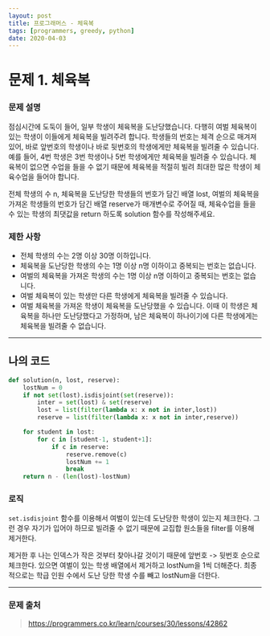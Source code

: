 ```yaml
---
layout: post
title: 프로그래머스 - 체육복
tags: [programmers, greedy, python]
date: 2020-04-03
---
```


# 문제 1. 체육복

### 문제 설명

점심시간에 도둑이 들어, 일부 학생이 체육복을 도난당했습니다. 다행히 여벌 체육복이 있는 학생이 이들에게 체육복을 빌려주려 합니다. 학생들의 번호는 체격 순으로 매겨져 있어, 바로 앞번호의 학생이나 바로 뒷번호의 학생에게만 체육복을 빌려줄 수 있습니다. 예를 들어, 4번 학생은 3번 학생이나 5번 학생에게만 체육복을 빌려줄 수 있습니다. 체육복이 없으면 수업을 들을 수 없기 때문에 체육복을 적절히 빌려 최대한 많은 학생이 체육수업을 들어야 합니다.

전체 학생의 수 n, 체육복을 도난당한 학생들의 번호가 담긴 배열 lost, 여벌의 체육복을 가져온 학생들의 번호가 담긴 배열 reserve가 매개변수로 주어질 때, 체육수업을 들을 수 있는 학생의 최댓값을 return 하도록 solution 함수를 작성해주세요.

### 제한 사항

- 전체 학생의 수는 2명 이상 30명 이하입니다.
- 체육복을 도난당한 학생의 수는 1명 이상 n명 이하이고 중복되는 번호는 없습니다.
- 여벌의 체육복을 가져온 학생의 수는 1명 이상 n명 이하이고 중복되는 번호는 없습니다.
- 여벌 체육복이 있는 학생만 다른 학생에게 체육복을 빌려줄 수 있습니다.
- 여벌 체육복을 가져온 학생이 체육복을 도난당했을 수 있습니다. 이때 이 학생은 체육복을 하나만 도난당했다고 가정하며, 남은 체육복이 하나이기에 다른 학생에게는 체육복을 빌려줄 수 없습니다.

---

## 나의 코드

```python
def solution(n, lost, reserve):
    lostNum = 0
    if not set(lost).isdisjoint(set(reserve)):
        inter = set(lost) & set(reserve)
        lost = list(filter(lambda x: x not in inter,lost))
        reserve = list(filter(lambda x: x not in inter,reserve))

    for student in lost:
        for c in [student-1, student+1]:
            if c in reserve:
                reserve.remove(c)
                lostNum += 1
                break
    return n - (len(lost)-lostNum)
```

### 로직

`set.isdisjoint` 함수를 이용해서 여벌이 있는데 도난당한 학생이 있는지 체크한다.
그런 경우 자기가 입어야 하므로 빌려줄 수 없기 때문에 교집합 원소들을 filter를 이용해 제거한다.

제거한 후 나는 인덱스가 작은 것부터 찾아나갈 것이기 때문에 앞번호 -> 뒷번호 순으로 체크한다.
있으면 여벌이 있는 학생 배열에서 제거하고 lostNum을 1씩 더해준다.
최종적으로는 학급 인원 수에서 도난 당한 학생 수를 빼고 lostNum을 더한다.

---

### 문제 출처

> https://programmers.co.kr/learn/courses/30/lessons/42862